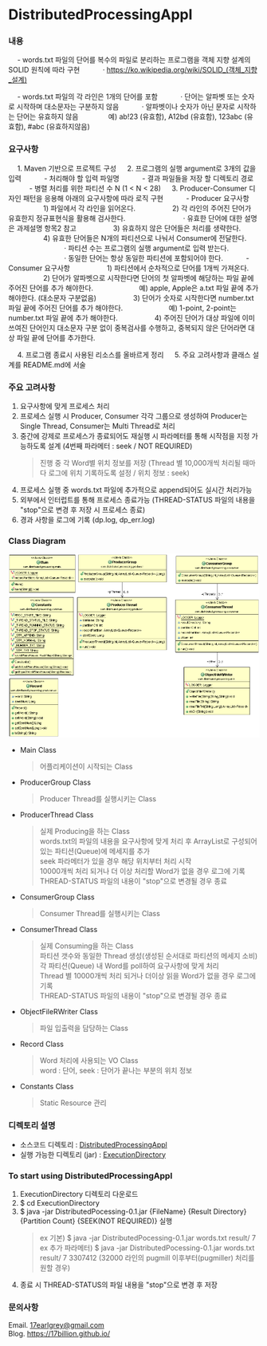 # DistributedProcessingAppl
### 내용
　 - words.txt 파일의 단어를 복수의 파일로 분리하는 프로그램을 객체 지향 설계의 SOLID 원칙에 따라 구현
　　　· https://ko.wikipedia.org/wiki/SOLID_(객체_지향_설계)

　 - words.txt 파일의 각 라인은 1개의 단어를 포함
　　　· 단어는 알파벳 또는 숫자로 시작하며 대소문자는 구분하지 않음
　　　· 알파벳이나 숫자가 아닌 문자로 시작하는 단어는 유효하지 않음
　　　　예) ab!23 (유효함), A12bd (유효함), 123abc (유효함), #abc (유효하지않음)
    
### 요구사항
　  1. Maven 기반으로 프로젝트 구성
　  2. 프로그램의 실행 argument로 3개의 값을 입력
　　　- 처리해야 할 입력 파일명
　　　- 결과 파일들을 저장 할 디렉토리 경로
　　　- 병렬 처리를 위한 파티션 수 N (1 < N < 28)
　  3. Producer-Consumer 디자인 패턴을 응용해 아래의 요구사항에 따라 로직 구현
　　　- Producer 요구사항
　　　　　1) 파일에서 각 라인을 읽어온다.
　　　　　2) 각 라인의 주어진 단어가 유효한지 정규표현식을 활용해 검사한다. 
　　　　　　　　· 유효한 단어에 대한 설명은 과제설명 항목2 참고
　　　　　3) 유효하지 않은 단어들은 처리를 생략한다.
　　　　　4) 유효한 단어들은 N개의 파티션으로 나눠서 Consumer에 전달한다.
　　　　　　　　· 파티션 수는 프로그램의 실행 argument로 입력 받는다.
　　　　　　　　· 동일한 단어는 항상 동일한 파티션에 포함되어야 한다.
　　　- Consumer 요구사항
　　　　　1) 파티션에서 순차적으로 단어를 1개씩 가져온다.
　　　　　2) 단어가 알파벳으로 시작한다면 단어의 첫 알파벳에 해당하는 파일 끝에 주어진 단어를 추가 해야한다.
　　　　　　 예) apple, Apple은 a.txt 파일 끝에 추가 해야한다. (대소문자 구분없음)
　　　　　3) 단어가 숫자로 시작한다면 number.txt 파일 끝에 주어진 단어를 추가 해야한다.
　　　　　　 예) 1-point, 2-point는 number.txt 파일 끝에 추가 해야한다.
　　　　　4) 주어진 단어가 대상 파일에 이미 쓰여진 단어인지 대소문자 구분 없이 중복검사를 수행하고, 중복되지 않은 단어라면 대상 파일 끝에 단어를 추가한다.

　  4. 프로그램 종료시 사용된 리소스를 올바르게 정리
　  5. 주요 고려사항과 클래스 설계를 README.md에 서술


### 주요 고려사항
1) 요구사항에 맞게 프로세스 처리
2) 프로세스 실행 시 Producer, Consumer 각각 그룹으로 생성하여 Producer는 Single Thread, Consumer는 Multi Thread로 처리
3) 중간에 강제로 프로세스가 종료되어도 재실행 시 파라메터를 통해 시작점을 지정 가능하도록 설계 (4번째 파라메터 : seek / NOT REQUIRED)
	> 진행 중 각 Word별 위치 정보를 저장 (Thread 별 10,000개씩 처리될 때마다 로그에 위치 기록하도록 설정 / 위치 정보 : seek)
4) 프로세스 실행 중 words.txt 파일에 추가적으로 append되어도 실시간 처리가능
5) 외부에서 인터럽트를 통해 프로세스 종료가능 (THREAD-STATUS 파일의 내용을 "stop"으로 변경 후 저장 시 프로세스 종료)
6) 경과 사항을 로그에 기록 (dp.log, dp_err.log)

### Class Diagram
![Class Diagram](https://github.com/17billion/DistributedProcessingAppl/blob/master/DistributedProcessingAppl/class_diagram.gif)
- Main Class
	> 어플리케이션이 시작되는 Class
- ProducerGroup Class
	> Producer Thread를 실행시키는 Class
- ProducerThread Class
	> 실제 Producing을 하는 Class <br>
	> words.txt의 파일의 내용을 요구사항에 맞게 처리 후 ArrayList로 구성되어 있는 파티션(Queue)에 메세지를 추가 <br>
	> seek 파라메터가 있을 경우 해당 위치부터 처리 시작  <br>
	> 10000개씩 처리 되거나 더 이상 처리할 Word가 없을 경우 로그에 기록  <br>
	> THREAD-STATUS 파일의 내용이 "stop"으로 변경될 경우 종료 <br>
- ConsumerGroup Class
	> Consumer Thread를 실행시키는 Class
- ConsumerThread Class
	> 실제 Consuming을 하는 Class  <br>
	> 파티션 갯수와 동일한 Thread 생성(생성된 순서대로 파티션의 메세지 소비) <br>
	> 각 파티션(Queue) 내 Word를 poll하여 요구사항에 맞게 처리  <br>
	> Thread 별 10000개씩 처리 되거나 더이상 읽을 Word가 없을 경우 로그에 기록  <br>
	> THREAD-STATUS 파일의 내용이 "stop"으로 변경될 경우 종료 <br>
- ObjectFileRWriter Class 
	> 파일 입출력을 담당하는 Class
- Record Class 
	> Word 처리에 사용되는 VO Class <br>
	> word : 단어, seek : 단어가 끝나는 부분의 위치 정보
- Constants Class
	> Static Resource 관리

### 디렉토리 설명
- 소스코드 디렉토리 : <a href ='https://github.com/17billion/DistributedProcessingAppl/tree/master/DistributedProcessingAppl'>DistributedProcessingAppl</a>
- 실행 가능한 디렉토리 (jar) : <a href ='https://github.com/17billion/DistributedProcessingAppl/tree/master/ExecutionDirectory'> ExecutionDirectory </a>

### To start using DistributedProcessingAppl
1) ExecutionDirectory 디렉토리 다운로드
2) $ cd ExecutionDirectory
3) $ java -jar DistributedPocessing-0.1.jar {FileName} {Result Directory} {Partition  Count} {SEEK(NOT REQUIRED)} 실행
	> ex 기본) $ java -jar DistributedPocessing-0.1.jar words.txt result/ 7  <br>
	> ex 추가 파라메터) $ java -jar DistributedPocessing-0.1.jar words.txt result/ 7 3307412 (32000 라인의 pugmill 이후부터(pugmiller) 처리를 원할 경우)
4) 종료 시 THREAD-STATUS의 파일 내용을 "stop"으로 변경 후 저장

### 문의사항
Email. 17earlgrey@gmail.com <br>
Blog. https://17billion.github.io/
